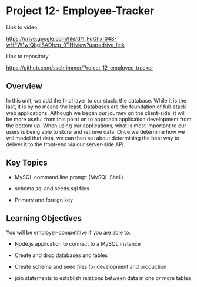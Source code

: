 # Project 12- Employee-Tracker

Link to video:

https://drive.google.com/file/d/1_FqOhxr04S-wHFW1wlQbgI8ADhzp_9TH/view?usp=drive_link

Link to repository:

https://github.com/sschrimmer/Project-12-employee-tracker




## Overview

In this unit, we add the final layer to our stack: the database. While it is the last, it is by no means the least. Databases are the foundation of full-stack web applications. Although we began our journey on the client-side, it will be more useful from this point on to approach application development from the bottom up. When using our applications, what is most important to our users is being able to store and retrieve data. Once we determine how we will model that data, we can then set about determining the best way to deliver it to the front-end via our server-side API. 


## Key Topics

* MySQL command line prompt (MySQL Shell)

* schema.sql and seeds.sql files

* Primary and foreign key

## Learning Objectives

You will be employer-competitive if you are able to:

* Node.js application to connect to a MySQL instance

* Create and drop databases and tables 

* Create schema and seed files for development and production

* join statements to establish relations between data in one or more tables

